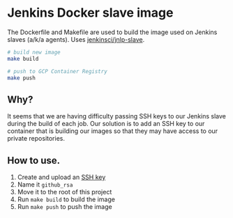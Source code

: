 # Jenkins Docker slave image

The Dockerfile and Makefile are used to build the image used on Jenkins slaves (a/k/a agents). Uses [jenkinsci/jnlp-slave](https://hub.docker.com/r/jenkinsci/jnlp-slave/).

```sh
# build new image
make build

# push to GCP Container Registry
make push
```

## Why?

It seems that we are having difficulty passing SSH keys to our Jenkins slave during the build of each job.
Our solution is to add an SSH key to our container that is building our images so that they may have access
to our private repositories.

## How to use.

1. Create and upload an [SSH key](https://help.github.com/articles/generating-an-ssh-key/)
2. Name it `github_rsa`
3. Move it to the root of this project
4. Run `make build` to build the image
5. Run `make push` to push the image
